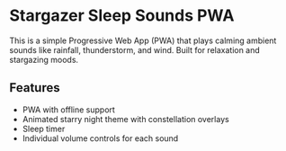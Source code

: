 # Stargazer Sleep Sounds PWA

This is a simple Progressive Web App (PWA) that plays calming ambient sounds like rainfall, thunderstorm, and wind. Built for relaxation and stargazing moods.

## Features
- PWA with offline support
- Animated starry night theme with constellation overlays
- Sleep timer
- Individual volume controls for each sound
